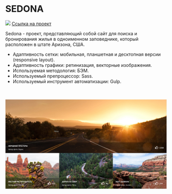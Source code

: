 # SEDONA

<img src="source/img/readme/sedona.gif">
<a href="https://kazankovstas.github.io/project-Pink/index.html">Ссылка на проект</a>


Sedona - проект, представляющий собой сайт для поиска и бронирования жилья в одноименном заповеднике, который расположен в штате Аризона, США.

- Адаптивность сетки: мобильная, планшетная и десктопная версии (responsive layout).
- Адаптивность графики: ретинизация, векторные изображения.
- Используемая методология: БЭМ.
- Используемый препроцессор: Sass.
- Используемый инструмент автоматизации: Gulp.

<br />
<br />

<img src="source/img/readme/sedona-2.png">
